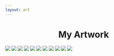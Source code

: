 ```yaml
---
layout: art
---
```


<!--
<div class="boxes">
<p class="box1">
<a href="/art/Elementary">Elementary Art</a>
<img class = "cool" src="/img/art2.jpg">
</p>
-->

<!--

<p class="box2">
<a href="/art/HIghSchool">HighSchool Art</a>
<img class = "cool" src="/img/art3.jpg"/>
</p>

<!--
</div>
-->

<center><h1>My Artwork</h1></center>

<div class="gallery">
    <img src ="/img/eagle.jpg">
    <img src ="/img/Mandala.jpg">
    <img src="/img/barn.jpg">
    <img src="/img/bottle.jpg">
    <img src="/img/car.jpg">
    <img src="/img/mann.jpg">
    <img src="/img/monticello.jpg">
    <img src="/img/self.jpg">
    <img src="/img/still.jpg">
    <img src ="/img/green.jpg">
    <img src ="/img/eye.jpg">
    
</div>
